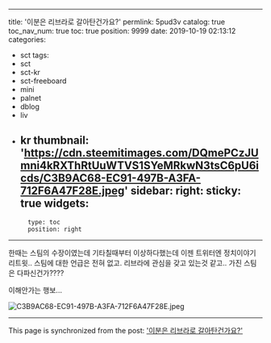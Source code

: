 
---
title: '이분은 리브라로 갈아탄건가요?'
permlink: 5pud3v
catalog: true
toc_nav_num: true
toc: true
position: 9999
date: 2019-10-19 02:13:12
categories:
- sct
tags:
- sct
- sct-kr
- sct-freeboard
- mini
- palnet
- dblog
- liv
- kr
thumbnail: 'https://cdn.steemitimages.com/DQmePCzJUmni4kRXThRtUuWTVS1SYeMRkwN3tsC6pU6icds/C3B9AC68-EC91-497B-A3FA-712F6A47F28E.jpeg'
sidebar:
    right:
        sticky: true
widgets:
    -
        type: toc
        position: right
---


한때는 스팀의 수장이였는데 
기타칠때부터 이상하다했는데
이젠 트위터엔 정치이야기 리트윗..
스팀에 대한 언급은 전혀 없고. 
리브라에 관심을 갖고 있는것 같고..
가진 스팀은 다파신건가????

이해안가는 행보...




![C3B9AC68-EC91-497B-A3FA-712F6A47F28E.jpeg](https://cdn.steemitimages.com/DQmePCzJUmni4kRXThRtUuWTVS1SYeMRkwN3tsC6pU6icds/C3B9AC68-EC91-497B-A3FA-712F6A47F28E.jpeg)

- - -

This page is synchronized from the post: ['이분은 리브라로 갈아탄건가요?'](https://steemit.com/@kingbit/5pud3v)
